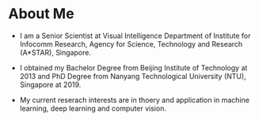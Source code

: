 # About Me
- I am a Senior Scientist at Visual Intelligence Department of Institute for Infocomm Research, Agency for Science, Technology and Research (A*STAR), Singapore. 

- I obtained my Bachelor Degree from Beijing Institute of Technology at 2013 and PhD Degree from Nanyang Technological University (NTU), Singapore at 2019.

- My current reserach interests are in thoery and application in machine learning, deep learning and computer vision.
